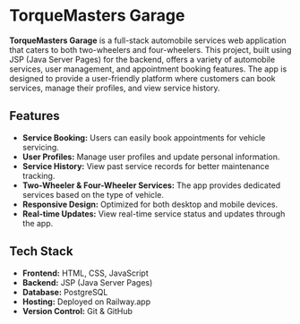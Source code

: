 # TorqueMasters Garage

**TorqueMasters Garage** is a full-stack automobile services web application that caters to both two-wheelers and four-wheelers. This project, built using JSP (Java Server Pages) for the backend, offers a variety of automobile services, user management, and appointment booking features. The app is designed to provide a user-friendly platform where customers can book services, manage their profiles, and view service history.

## Features

- **Service Booking:** Users can easily book appointments for vehicle servicing.
- **User Profiles:** Manage user profiles and update personal information.
- **Service History:** View past service records for better maintenance tracking.
- **Two-Wheeler & Four-Wheeler Services:** The app provides dedicated services based on the type of vehicle.
- **Responsive Design:** Optimized for both desktop and mobile devices.
- **Real-time Updates:** View real-time service status and updates through the app.

## Tech Stack

- **Frontend:** HTML, CSS, JavaScript
- **Backend:** JSP (Java Server Pages)
- **Database:** PostgreSQL
- **Hosting:** Deployed on Railway.app
- **Version Control:** Git & GitHub
